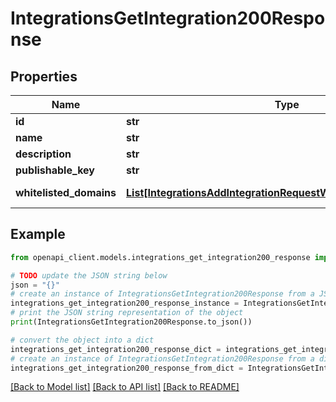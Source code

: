 # IntegrationsGetIntegration200Response


## Properties

Name | Type | Description | Notes
------------ | ------------- | ------------- | -------------
**id** | **str** |  | 
**name** | **str** |  | 
**description** | **str** |  | [optional] 
**publishable_key** | **str** |  | 
**whitelisted_domains** | [**List[IntegrationsAddIntegrationRequestWhitelistedDomainsInner]**](IntegrationsAddIntegrationRequestWhitelistedDomainsInner.md) |  | [default to []]

## Example

```python
from openapi_client.models.integrations_get_integration200_response import IntegrationsGetIntegration200Response

# TODO update the JSON string below
json = "{}"
# create an instance of IntegrationsGetIntegration200Response from a JSON string
integrations_get_integration200_response_instance = IntegrationsGetIntegration200Response.from_json(json)
# print the JSON string representation of the object
print(IntegrationsGetIntegration200Response.to_json())

# convert the object into a dict
integrations_get_integration200_response_dict = integrations_get_integration200_response_instance.to_dict()
# create an instance of IntegrationsGetIntegration200Response from a dict
integrations_get_integration200_response_from_dict = IntegrationsGetIntegration200Response.from_dict(integrations_get_integration200_response_dict)
```
[[Back to Model list]](../README.md#documentation-for-models) [[Back to API list]](../README.md#documentation-for-api-endpoints) [[Back to README]](../README.md)



